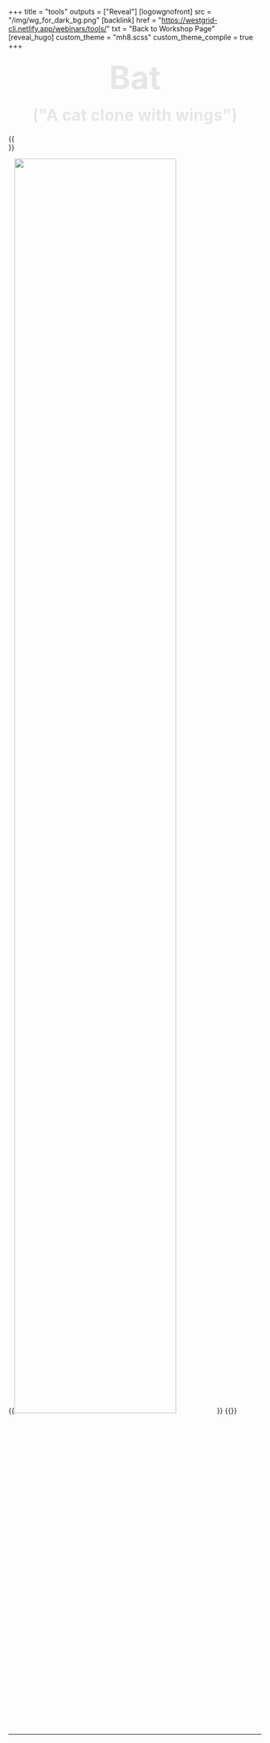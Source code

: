 +++
title = "tools"
outputs = ["Reveal"]
[logowgnofront]
src = "/img/wg_for_dark_bg.png"
[backlink]
href = "https://westgrid-cli.netlify.app/webinars/tools/"
txt = "Back to Workshop Page"
[reveal_hugo]
custom_theme = "mh8.scss"
custom_theme_compile = true
+++

# <center><div style="font-size: 4rem; line-height: 2rem; color: #e6e6e6">Bat</div></center>
# <center><div style="font-size: 2rem; color: #e6e6e6">("A cat clone with wings")</div></center>
{{<br size="1">}}

{{<img src="/img/tools/bat.png" margin="rem" title="" width="80%" line-height="0.5rem">}}
{{</img>}}

---
